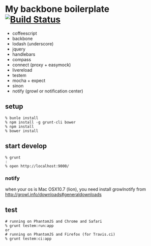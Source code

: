 # My backbone boilerplate [![Build Status](https://travis-ci.org/koba04/backbone-boilerplate.svg?branch=master)](https://travis-ci.org/koba04/backbone-boilerplate)

* coffeescript
* backbone
* lodash (underscore)
* jquery
* handlebars
* compass
* connect (proxy + easymock)
* livereload
* testem
* mocha + expect
* sinon
* notify (growl or notification center)

## setup

```
% bunle install
% npm install -g grunt-cli bower
% npm install
% bower install
```

## start develop

```
% grunt
:
% open http://localhost:9000/
```

### notify

when your os is Mac OSX10.7 (lion), you need install growlnotify from http://growl.info/downloads#generaldownloads

## test

```
# running on PhantomJS and Chrome and Safari
% grunt testem:run:app
or
# running on PhantomJS and Firefox (for Travis.ci)
% grunt testem:ci:app
```
